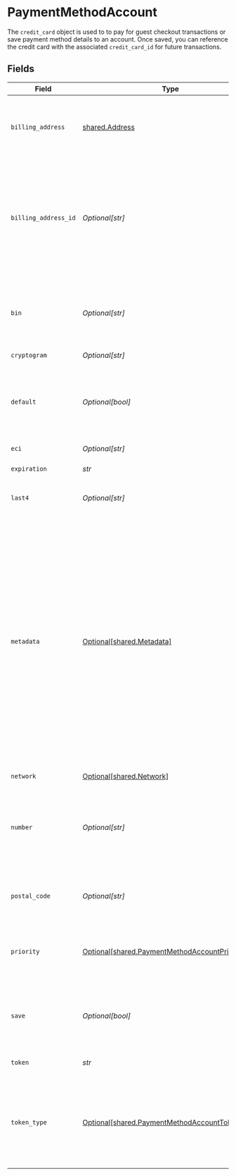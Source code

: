 # PaymentMethodAccount

The `credit_card` object is used to to pay for guest checkout transactions or save payment method details to an account. Once saved, you can reference the credit card with the associated `credit_card_id` for future transactions.



## Fields

| Field                                                                                                                                                                                                                                                                                                                                                                                                                                                                                             | Type                                                                                                                                                                                                                                                                                                                                                                                                                                                                                              | Required                                                                                                                                                                                                                                                                                                                                                                                                                                                                                          | Description                                                                                                                                                                                                                                                                                                                                                                                                                                                                                       | Example                                                                                                                                                                                                                                                                                                                                                                                                                                                                                           |
| ------------------------------------------------------------------------------------------------------------------------------------------------------------------------------------------------------------------------------------------------------------------------------------------------------------------------------------------------------------------------------------------------------------------------------------------------------------------------------------------------- | ------------------------------------------------------------------------------------------------------------------------------------------------------------------------------------------------------------------------------------------------------------------------------------------------------------------------------------------------------------------------------------------------------------------------------------------------------------------------------------------------- | ------------------------------------------------------------------------------------------------------------------------------------------------------------------------------------------------------------------------------------------------------------------------------------------------------------------------------------------------------------------------------------------------------------------------------------------------------------------------------------------------- | ------------------------------------------------------------------------------------------------------------------------------------------------------------------------------------------------------------------------------------------------------------------------------------------------------------------------------------------------------------------------------------------------------------------------------------------------------------------------------------------------- | ------------------------------------------------------------------------------------------------------------------------------------------------------------------------------------------------------------------------------------------------------------------------------------------------------------------------------------------------------------------------------------------------------------------------------------------------------------------------------------------------- |
| `billing_address`                                                                                                                                                                                                                                                                                                                                                                                                                                                                                 | [shared.Address](../../models/shared/address.md)                                                                                                                                                                                                                                                                                                                                                                                                                                                  | :heavy_check_mark:                                                                                                                                                                                                                                                                                                                                                                                                                                                                                | The Address object is used for billing, shipping, and physical store address use cases.                                                                                                                                                                                                                                                                                                                                                                                                           |                                                                                                                                                                                                                                                                                                                                                                                                                                                                                                   |
| `billing_address_id`                                                                                                                                                                                                                                                                                                                                                                                                                                                                              | *Optional[str]*                                                                                                                                                                                                                                                                                                                                                                                                                                                                                   | :heavy_minus_sign:                                                                                                                                                                                                                                                                                                                                                                                                                                                                                | The unique Bolt ID associated with a saved shopper address. This can be obtained by accessing a shopper's account details. If you use this field, you do not need to use `billing_address`.<br/>                                                                                                                                                                                                                                                                                                  | <nil>                                                                                                                                                                                                                                                                                                                                                                                                                                                                                             |
| `bin`                                                                                                                                                                                                                                                                                                                                                                                                                                                                                             | *Optional[str]*                                                                                                                                                                                                                                                                                                                                                                                                                                                                                   | :heavy_minus_sign:                                                                                                                                                                                                                                                                                                                                                                                                                                                                                | The Bank Identification Number for the credit card. This is typically the first 4-6 digits of the credit card number.                                                                                                                                                                                                                                                                                                                                                                             | 411111                                                                                                                                                                                                                                                                                                                                                                                                                                                                                            |
| `cryptogram`                                                                                                                                                                                                                                                                                                                                                                                                                                                                                      | *Optional[str]*                                                                                                                                                                                                                                                                                                                                                                                                                                                                                   | :heavy_minus_sign:                                                                                                                                                                                                                                                                                                                                                                                                                                                                                | N/A                                                                                                                                                                                                                                                                                                                                                                                                                                                                                               |                                                                                                                                                                                                                                                                                                                                                                                                                                                                                                   |
| `default`                                                                                                                                                                                                                                                                                                                                                                                                                                                                                         | *Optional[bool]*                                                                                                                                                                                                                                                                                                                                                                                                                                                                                  | :heavy_minus_sign:                                                                                                                                                                                                                                                                                                                                                                                                                                                                                | Set this to true to make this the default payment method. There can be only one payment method with default set to true.                                                                                                                                                                                                                                                                                                                                                                          |                                                                                                                                                                                                                                                                                                                                                                                                                                                                                                   |
| `eci`                                                                                                                                                                                                                                                                                                                                                                                                                                                                                             | *Optional[str]*                                                                                                                                                                                                                                                                                                                                                                                                                                                                                   | :heavy_minus_sign:                                                                                                                                                                                                                                                                                                                                                                                                                                                                                | N/A                                                                                                                                                                                                                                                                                                                                                                                                                                                                                               |                                                                                                                                                                                                                                                                                                                                                                                                                                                                                                   |
| `expiration`                                                                                                                                                                                                                                                                                                                                                                                                                                                                                      | *str*                                                                                                                                                                                                                                                                                                                                                                                                                                                                                             | :heavy_check_mark:                                                                                                                                                                                                                                                                                                                                                                                                                                                                                | The expiration date of the credit card.                                                                                                                                                                                                                                                                                                                                                                                                                                                           | 2025-11                                                                                                                                                                                                                                                                                                                                                                                                                                                                                           |
| `last4`                                                                                                                                                                                                                                                                                                                                                                                                                                                                                           | *Optional[str]*                                                                                                                                                                                                                                                                                                                                                                                                                                                                                   | :heavy_minus_sign:                                                                                                                                                                                                                                                                                                                                                                                                                                                                                | The last 4 digits of the credit card number.                                                                                                                                                                                                                                                                                                                                                                                                                                                      | 1234                                                                                                                                                                                                                                                                                                                                                                                                                                                                                              |
| `metadata`                                                                                                                                                                                                                                                                                                                                                                                                                                                                                        | [Optional[shared.Metadata]](../../models/shared/metadata.md)                                                                                                                                                                                                                                                                                                                                                                                                                                      | :heavy_minus_sign:                                                                                                                                                                                                                                                                                                                                                                                                                                                                                | A key-value pair object that allows users to store arbitrary information associated with an object.  For any individual account object, we allow up to 50 keys. Keys can be up to 40 characters long and values can be up to 500 characters long.  Metadata should not contain any sensitive customer information, like PII (Personally Identifiable Information). For more information about metadata, see our [documentation](https://help.bolt.com/developers/references/embedded-metadata/).<br/> |                                                                                                                                                                                                                                                                                                                                                                                                                                                                                                   |
| `network`                                                                                                                                                                                                                                                                                                                                                                                                                                                                                         | [Optional[shared.Network]](../../models/shared/network.md)                                                                                                                                                                                                                                                                                                                                                                                                                                        | :heavy_minus_sign:                                                                                                                                                                                                                                                                                                                                                                                                                                                                                | N/A                                                                                                                                                                                                                                                                                                                                                                                                                                                                                               |                                                                                                                                                                                                                                                                                                                                                                                                                                                                                                   |
| `number`                                                                                                                                                                                                                                                                                                                                                                                                                                                                                          | *Optional[str]*                                                                                                                                                                                                                                                                                                                                                                                                                                                                                   | :heavy_minus_sign:                                                                                                                                                                                                                                                                                                                                                                                                                                                                                | Used to provide ApplePay DPAN or private label credit card PAN when applicable. Required when charging a private label credit card.                                                                                                                                                                                                                                                                                                                                                               |                                                                                                                                                                                                                                                                                                                                                                                                                                                                                                   |
| `postal_code`                                                                                                                                                                                                                                                                                                                                                                                                                                                                                     | *Optional[str]*                                                                                                                                                                                                                                                                                                                                                                                                                                                                                   | :heavy_minus_sign:                                                                                                                                                                                                                                                                                                                                                                                                                                                                                | Used for the postal or zip code associated with the credit card.                                                                                                                                                                                                                                                                                                                                                                                                                                  | 10044                                                                                                                                                                                                                                                                                                                                                                                                                                                                                             |
| `priority`                                                                                                                                                                                                                                                                                                                                                                                                                                                                                        | [Optional[shared.PaymentMethodAccountPriority]](../../models/shared/paymentmethodaccountpriority.md)                                                                                                                                                                                                                                                                                                                                                                                              | :heavy_minus_sign:                                                                                                                                                                                                                                                                                                                                                                                                                                                                                | Used to indicate the card's priority. '1' indicates primary, while '2' indicates a secondary card.<br/>                                                                                                                                                                                                                                                                                                                                                                                           |                                                                                                                                                                                                                                                                                                                                                                                                                                                                                                   |
| `save`                                                                                                                                                                                                                                                                                                                                                                                                                                                                                            | *Optional[bool]*                                                                                                                                                                                                                                                                                                                                                                                                                                                                                  | :heavy_minus_sign:                                                                                                                                                                                                                                                                                                                                                                                                                                                                                | Determines whether or not the credit card will be saved to the shopper's account. Defaults to `true`.<br/>                                                                                                                                                                                                                                                                                                                                                                                        |                                                                                                                                                                                                                                                                                                                                                                                                                                                                                                   |
| `token`                                                                                                                                                                                                                                                                                                                                                                                                                                                                                           | *str*                                                                                                                                                                                                                                                                                                                                                                                                                                                                                             | :heavy_check_mark:                                                                                                                                                                                                                                                                                                                                                                                                                                                                                | The Bolt token associated to the credit card.                                                                                                                                                                                                                                                                                                                                                                                                                                                     | a1B2c3D4e5F6G7H8i9J0k1L2m3N4o5P6Q7r8S9t0                                                                                                                                                                                                                                                                                                                                                                                                                                                          |
| `token_type`                                                                                                                                                                                                                                                                                                                                                                                                                                                                                      | [Optional[shared.PaymentMethodAccountTokenType]](../../models/shared/paymentmethodaccounttokentype.md)                                                                                                                                                                                                                                                                                                                                                                                            | :heavy_minus_sign:                                                                                                                                                                                                                                                                                                                                                                                                                                                                                | Used to define which payment processor generated the token for this credit card.  For those using Bolt's tokenizer, the value must be `bolt`.<br/>                                                                                                                                                                                                                                                                                                                                                | bolt                                                                                                                                                                                                                                                                                                                                                                                                                                                                                              |